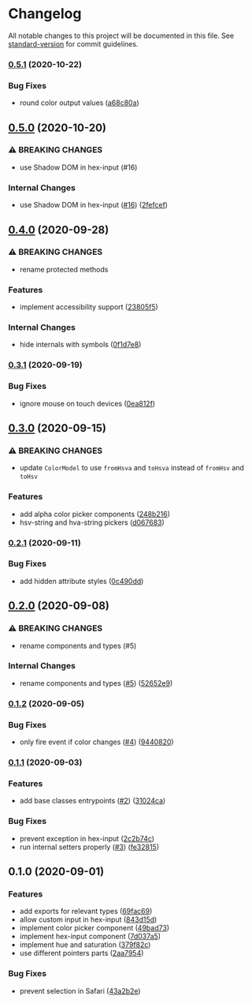 # Changelog

All notable changes to this project will be documented in this file. See [standard-version](https://github.com/conventional-changelog/standard-version) for commit guidelines.

### [0.5.1](https://github.com/web-padawan/vanilla-colorful/compare/v0.5.0...v0.5.1) (2020-10-22)


### Bug Fixes

* round color output values ([a68c80a](https://github.com/web-padawan/vanilla-colorful/commit/a68c80ab923496e9268151db30bca136985b00f0))

## [0.5.0](https://github.com/web-padawan/vanilla-colorful/compare/v0.4.0...v0.5.0) (2020-10-20)


### ⚠ BREAKING CHANGES

* use Shadow DOM in hex-input (#16)

### Internal Changes

* use Shadow DOM in hex-input ([#16](https://github.com/web-padawan/vanilla-colorful/issues/16)) ([2fefcef](https://github.com/web-padawan/vanilla-colorful/commit/2fefcefbf14f142525ca516c68f7c23a17169986))

## [0.4.0](https://github.com/web-padawan/vanilla-colorful/compare/v0.3.1...v0.4.0) (2020-09-28)


### ⚠ BREAKING CHANGES

* rename protected methods

### Features

* implement accessibility support ([23805f5](https://github.com/web-padawan/vanilla-colorful/commit/23805f5789468dc4682d042ec53c4c37144ca831))


### Internal Changes

* hide internals with symbols ([0f1d7e8](https://github.com/web-padawan/vanilla-colorful/commit/0f1d7e8849802ff3a41d79d12b02a229bfa8c574))

### [0.3.1](https://github.com/web-padawan/vanilla-colorful/compare/v0.3.0...v0.3.1) (2020-09-19)


### Bug Fixes

* ignore mouse on touch devices ([0ea812f](https://github.com/web-padawan/vanilla-colorful/commit/0ea812fa3295932a46de9fea68755fe0e14825b7))

## [0.3.0](https://github.com/web-padawan/vanilla-colorful/compare/v0.2.1...v0.3.0) (2020-09-15)


### ⚠ BREAKING CHANGES

* update `ColorModel` to use `fromHsva` and `toHsva` instead of `fromHsv` and `toHsv`

### Features

* add alpha color picker components ([248b216](https://github.com/web-padawan/vanilla-colorful/commit/248b216358607a3faab97d08f37224712da4e66b))
* hsv-string and hva-string pickers ([d067683](https://github.com/web-padawan/vanilla-colorful/commit/d0676839e9c8e0f2e98b9d1187b53400317e10e1))

### [0.2.1](https://github.com/web-padawan/vanilla-colorful/compare/v0.2.0...v0.2.1) (2020-09-11)


### Bug Fixes

* add hidden attribute styles ([0c490dd](https://github.com/web-padawan/vanilla-colorful/commit/0c490dd774279dd239544d5723a9ba5c5413331c))

## [0.2.0](https://github.com/web-padawan/vanilla-colorful/compare/v0.1.2...v0.2.0) (2020-09-08)


### ⚠ BREAKING CHANGES

* rename components and types (#5)

### Internal Changes

* rename components and types ([#5](https://github.com/web-padawan/vanilla-colorful/issues/5)) ([52652e9](https://github.com/web-padawan/vanilla-colorful/commit/52652e94b4c7fa5bf1a0ec85b727c6487b716122))

### [0.1.2](https://github.com/web-padawan/vanilla-colorful/compare/v0.1.1...v0.1.2) (2020-09-05)


### Bug Fixes

* only fire event if color changes ([#4](https://github.com/web-padawan/vanilla-colorful/issues/4)) ([9440820](https://github.com/web-padawan/vanilla-colorful/commit/9440820baf838f68eda17e38eeccd1db29120693))

### [0.1.1](https://github.com/web-padawan/vanilla-colorful/compare/v0.1.0...v0.1.1) (2020-09-03)


### Features

* add base classes entrypoints ([#2](https://github.com/web-padawan/vanilla-colorful/issues/2)) ([31024ca](https://github.com/web-padawan/vanilla-colorful/commit/31024ca0be6adce4e4cdd9b4c5485cc4812559a6))


### Bug Fixes

* prevent exception in hex-input ([2c2b74c](https://github.com/web-padawan/vanilla-colorful/commit/2c2b74c501e12f42020c54236e42a11530ab0687))
* run internal setters properly ([#3](https://github.com/web-padawan/vanilla-colorful/issues/3)) ([fe32815](https://github.com/web-padawan/vanilla-colorful/commit/fe3281580d1587428e926fc685ab82f4499051c6))

## 0.1.0 (2020-09-01)


### Features

* add exports for relevant types ([69fac69](https://github.com/web-padawan/vanilla-colorful/commit/69fac69298089ffcc74152577f7822432aebb9b4))
* allow custom input in hex-input ([843d15d](https://github.com/web-padawan/vanilla-colorful/commit/843d15d5dc49aac93492270e6327ed66c8e4a17d))
* implement color picker component ([49bad73](https://github.com/web-padawan/vanilla-colorful/commit/49bad73f2c8b18fa8ac621d0c685dd02d4dfceea))
* implement hex-input component ([7d037a5](https://github.com/web-padawan/vanilla-colorful/commit/7d037a51b0aac4d53122c82ab8682e7243c9becd))
* implement hue and saturation ([379f82c](https://github.com/web-padawan/vanilla-colorful/commit/379f82c667c936e59296923bb9504750005b6b6a))
* use different pointers parts ([2aa7954](https://github.com/web-padawan/vanilla-colorful/commit/2aa7954098992c64e3fce9a4b9f3a86dedbdd954))


### Bug Fixes

* prevent selection in Safari ([43a2b2e](https://github.com/web-padawan/vanilla-colorful/commit/43a2b2e7daa5ebe435eef6bd40cd9b91ad4aafe4))
